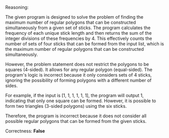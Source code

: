 Reasoning:

The given program is designed to solve the problem of finding the maximum number of regular polygons that can be constructed simultaneously from a given set of sticks. The program calculates the frequency of each unique stick length and then returns the sum of the integer divisions of these frequencies by 4. This effectively counts the number of sets of four sticks that can be formed from the input list, which is the maximum number of regular polygons that can be constructed simultaneously.

However, the problem statement does not restrict the polygons to be squares (4-sided). It allows for any regular polygon (equal-sided). The program's logic is incorrect because it only considers sets of 4 sticks, ignoring the possibility of forming polygons with a different number of sides.

For example, if the input is [1, 1, 1, 1, 1, 1], the program will output 1, indicating that only one square can be formed. However, it is possible to form two triangles (3-sided polygons) using the six sticks.

Therefore, the program is incorrect because it does not consider all possible regular polygons that can be formed from the given sticks.

Correctness: **False**